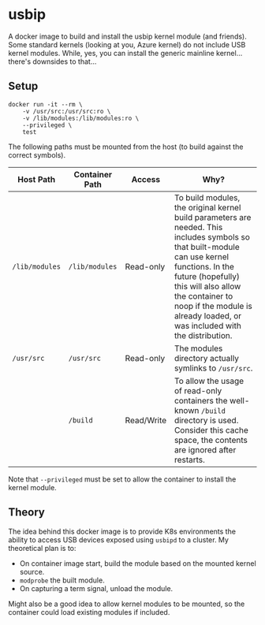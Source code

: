 # usbip

A docker image to build and install the usbip kernel module (and friends). Some standard kernels (looking at you, Azure kernel) do not include USB kernel modules. While, yes, you can install the generic mainline kernel... there's downsides to that...

## Setup

```
docker run -it --rm \
    -v /usr/src:/usr/src:ro \
    -v /lib/modules:/lib/modules:ro \
    --privileged \
    test
```

The following paths must be mounted from the host (to build against the correct symbols).

| Host Path      | Container Path | Access     | Why?                                                                                                                                                                                                                                                                                 |
|----------------|----------------|------------|--------------------------------------------------------------------------------------------------------------------------------------------------------------------------------------------------------------------------------------------------------------------------------------|
| `/lib/modules` | `/lib/modules` | Read-only  | To build modules, the original kernel build parameters are needed. This includes symbols so that built-module can use kernel functions. In the future (hopefully) this will also allow the container to noop if the module is already loaded, or was included with the distribution. |
| `/usr/src`     | `/usr/src`     | Read-only  | The modules directory actually symlinks to `/usr/src`.                                                                                                                                                                                                                               |
| <anywhere>     | `/build`       | Read/Write | To allow the usage of read-only containers the well-known `/build` directory is used. Consider this cache space, the contents are ignored after restarts.                                                                                                                            |

Note that `--privileged` must be set to allow the container to install the kernel module.

## Theory

The idea behind this docker image is to provide K8s environments the ability to access USB devices exposed using `usbipd` to a cluster. My theoretical plan is to:

- On container image start, build the module based on the mounted kernel source.
- `modprobe` the built module.
- On capturing a term signal, unload the module.

Might also be a good idea to allow kernel modules to be mounted, so the container could load existing modules if included.
